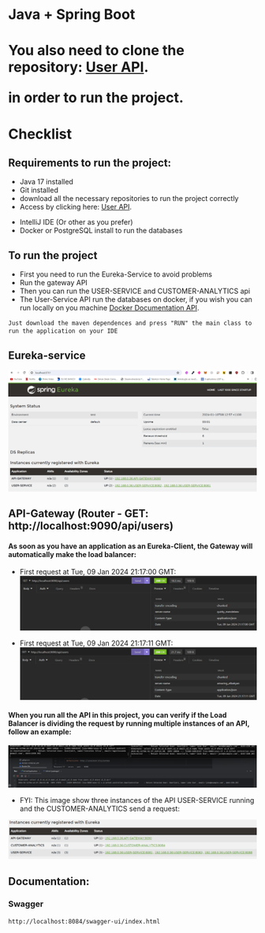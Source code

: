 # Java + Spring Boot

# You also need to clone the repository:  <a href="https://github.com/emersonope/db" target="_blank" rel="noopener noreferrer">User API</a>.</p> in order to run the project.

# Checklist

## Requirements to run the project:
- Java 17 installed 
- Git installed
- download all the necessary repositories to run the project correctly
- Access by clicking here:  <a href="https://github.com/emersonope/db" target="_blank" rel="noopener noreferrer">User API</a>.</p>
- IntelliJ IDE (Or other as you prefer)
- Docker or PostgreSQL install to run the databases

## To run the project

- First you need to run the Eureka-Service to avoid problems
- Run the gateway API
- Then you can run the USER-SERVICE and CUSTOMER-ANALYTICS api
- The User-Service API run the databases on docker, if you wish you can run locally on you machine <a href= "https://hub.docker.com/_/postgres" target="_blank" rel="noopener noreferrer">Docker Documentation API</a>.</p>

```
Just download the maven dependences and press "RUN" the main class to run the application on your IDE
```

## Eureka-service

![img_1.png](img_1.png)

## API-Gateway (Router - GET: http://localhost:9090/api/users)
#### As soon as you have an application as an Eureka-Client, the Gateway will automatically make the load balancer:

- First request at Tue, 09 Jan 2024 21:17:00 GMT:
![img_6.png](img_6.png)

- First request at 	Tue, 09 Jan 2024 21:17:11 GMT:
![img_7.png](img_7.png)

#### When you run all the API in this project, you can verify if the Load Balancer is dividing the request by running multiple instances of an API, follow an example: 

![img_12.png](img_12.png)

- FYI: This image show three instances of the API USER-SERVICE running and the CUSTOMER-ANALYTICS send a request:

![img_13.png](img_13.png)

## Documentation:

### Swagger

``http://localhost:8084/swagger-ui/index.html``
